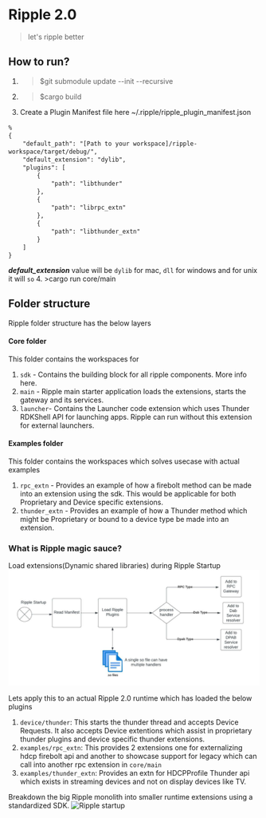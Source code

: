 # Ripple 2.0
> let's ripple better

## How to run?

1. >$git submodule update --init --recursive
2. >$cargo build
3. Create a Plugin Manifest file here ~/.ripple/ripple_plugin_manifest.json
```
% 
{
    "default_path": "[Path to your workspace]/ripple-workspace/target/debug/",
    "default_extension": "dylib",
    "plugins": [
        {
            "path": "libthunder"
        },
        {
            "path": "librpc_extn"
        },
        {
            "path": "libthunder_extn"
        }
    ]
}
```
__*default_extension*__ value will be `dylib` for mac, `dll` for windows and for unix it will `so`
4. >cargo run core/main 

## Folder structure

Ripple folder structure has the below layers

#### Core folder
This folder contains the workspaces for 
1. `sdk` - Contains the building block for all ripple components. More info here.
2. `main` - Ripple main starter application loads the extensions, starts the gateway and its services.
3. `launcher`- Contains the Launcher code extension which uses Thunder RDKShell API for launching apps. Ripple can run without this extension for external launchers.

#### Examples folder
This folder contains the workspaces which solves usecase with actual examples
1. `rpc_extn` - Provides an example of how a firebolt method can be made into an extension using the sdk. This would be applicable for both Proprietary and Device specific extensions.
2. `thunder_extn` - Provides an example of how a Thunder method which might be Proprietary or bound to a device type be made into an extension.


### What is Ripple magic sauce?

Load extensions(Dynamic shared libraries) during Ripple Startup
![Ripple startup](./docs/images/RippleStartup.jpeg)

Lets apply this to an actual Ripple 2.0 runtime which has loaded the below plugins
1. `device/thunder`: This starts the thunder thread and accepts Device Requests. It also accepts Device extentions which assist in proprietary thunder plugins and device specific thunder extensions.
2. `examples/rpc_extn`: This provides 2 extensions one for externalizing hdcp firebolt api and another to showcase support for legacy which can call into another rpc extension in `core/main`
3. `examples/thunder_extn`: Provides an extn for HDCPProfile Thunder api which exists in streaming devices and not on display devices like TV.



Breakdown the big Ripple monolith into smaller runtime extensions using a standardized SDK.
![Ripple startup](./docs/images/R2DeliverySo.jpeg)

